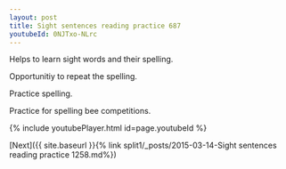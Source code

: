 ```yaml
---
layout: post
title: Sight sentences reading practice 687
youtubeId: 0NJTxo-NLrc
---
```

 
 
Helps to learn sight words and their spelling.

Opportunitiy to repeat the spelling. 

Practice spelling. 
 
Practice for spelling bee competitions. 
 
{% include youtubePlayer.html id=page.youtubeId %}
 
 

[Next]({{ site.baseurl }}{% link  split1/_posts/2015-03-14-Sight sentences reading practice 1258.md%})
 
